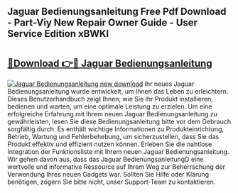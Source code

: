 ## Jaguar Bedienungsanleitung Free Pdf Download - Part-Viy New Repair Owner Guide - User Service Edition xBWKl

# <h2><a href="http://df632q.blite.top/?on=Jaguar+Bedienungsanleitung">🔗Download 👉🔴 Jaguar Bedienungsanleitung</a></h2>

[![Jaguar Bedienungsanleitung new download](https://i.imgur.com/lujVjoI.png)](http://df632q.blite.top/?on=Jaguar+Bedienungsanleitung)
Ihr neues Jaguar Bedienungsanleitung wurde entwickelt, um Ihnen das Leben zu erleichtern. Dieses Benutzerhandbuch zeigt Ihnen, wie Sie Ihr Produkt installieren, bedienen und warten, um eine optimale Leistung zu erzielen. Um eine erfolgreiche Erfahrung mit Ihrem neuen Jaguar Bedienungsanleitung zu gewährleisten, lesen Sie diese Bedienungsanleitung bitte vor dem Gebrauch sorgfältig durch. Es enthält wichtige Informationen zu Produkteinrichtung, Betrieb, Wartung und Fehlerbehebung, um sicherzustellen, dass Sie das Produkt effektiv und effizient nutzen können. Erleben Sie die nahtlose Integration der Funktionsliste mit Ihrem neuen Jaguar Bedienungsanleitung. Wir gehen davon aus, dass das Jaguar BedienungsanleitungD eine wertvolle und informative Ressource auf Ihrem Weg zur Beherrschung der Verwendung Ihres neuen Gadgets war. Sollten Sie Hilfe oder Klärung benötigen, zögern Sie bitte nicht, unser Support-Team zu kontaktieren.

